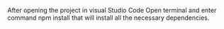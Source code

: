 After opening the project in visual Studio Code
Open terminal and enter command npm install that will install all the necessary dependencies.

